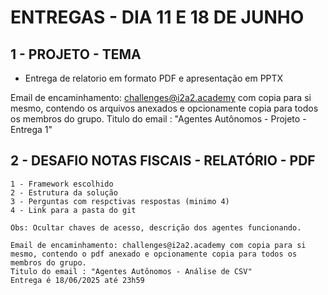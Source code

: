 # ENTREGAS - DIA 11 E 18 DE JUNHO

## 1 - PROJETO - TEMA
  - Entrega de relatorio em formato PDF e apresentação em PPTX
   
   Email de encaminhamento: challenges@i2a2.academy com copia para si mesmo, contendo os arquivos anexados e opcionamente copia para todos os membros do grupo.
   Titulo do email : "Agentes Autônomos - Projeto - Entrega 1"
   
## 2 - DESAFIO NOTAS FISCAIS - RELATÓRIO - PDF

    1 - Framework escolhido
    2 - Estrutura da solução
    3 - Perguntas com respctivas respostas (minimo 4)
    4 - Link para a pasta do git

    Obs: Ocultar chaves de acesso, descrição dos agentes funcionando.

    Email de encaminhamento: challenges@i2a2.academy com copia para si mesmo, contendo o pdf anexado e opcionamente copia para todos os membros do grupo.
    Titulo do email : "Agentes Autônomos - Análise de CSV"
    Entrega é 18/06/2025 até 23h59    

